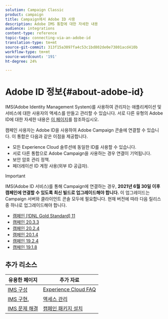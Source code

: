 ```yaml
---
solution: Campaign Classic
product: campaign
title: Campaign에서 Adobe ID 사용
description: Adobe IMS 통합에 대한 자세한 내용
audience: integrations
content-type: reference
topic-tags: connecting-via-an-adobe-id
translation-type: tm+mt
source-git-commit: 313f15a3097fa4c53c1bd802de0e73801acd410b
workflow-type: tm+mt
source-wordcount: '191'
ht-degree: 24%

---
```



# Adobe ID 정보{#about-adobe-id}

IMS(Adobe Identity Management System)를 사용하여 관리자는 애플리케이션 및 서비스에 대한 사용자의 액세스를 만들고 관리할 수 있습니다. 서로 다른 유형의 Adobe ID에 대한 자세한 내용은 [이 페이지](https://helpx.adobe.com/enterprise/using/identity.html)를 참조하십시오.

캠페인 사용자는 Adobe ID을 사용하여 Adobe Campaign 콘솔에 연결할 수 있습니다. 이 통합은 다음과 같은 이점을 제공합니다.

*  모든 Experience Cloud 솔루션에 동일한 ID를 사용할 수 있습니다.
* 서로 다른 통합으로 Adobe Campaign을 사용하는 경우 연결이 기억됩니다.
* 보안 암호 관리 정책.
* 페더레이션 ID 계정 사용(외부 ID 공급자).


>[!IMPORTANT]
>
>IMS(Adobe ID 서비스)를 통해 Campaign에 연결하는 경우, **2021년 6월 30일 이후 캠페인에 연결할 수 있도록 최신 빌드로 업그레이드해야 합니다.** 이 업그레이드는 Campaign 서버와 클라이언트 콘솔 모두에 필요합니다. 현재 버전에 따라 다음 릴리스 중 하나로 업그레이드해야 합니다.
>
> * [캠페인 [!DNL Gold Standard] 11](../../rn/using/gold-standard.md)
> * [캠페인 20.3.3](../../rn/using/latest-release.md)
> * [캠페인 20.2.4](../../rn/using/release--20-2.md)
> * [캠페인 20.1.4](../../rn/using/release--20-1.md)
> * [캠페인 19.2.4](../../rn/using/release--19-2.md)
> * [캠페인 19.1.8](../../rn/using/release--19-1.md)

>



## 추가 리소스

| 유용한 페이지 | 추가 자료 |
|---|---|
| [IMS 구성](../../integrations/using/configuring-ims.md) | [Experience Cloud FAQ](https://docs.adobe.com/content/help/en/core-services/interface/manage-users-and-products/faq.html) |
| [IMS 구현.](../../integrations/using/implementing-ims.md) | [액세스 관리](../../platform/using/access-management.md) |
| [IMS 문제 해결](../../integrations/using/ims-troubleshooting.md) | [캠페인 패키지 설치](../../installation/using/installing-campaign-standard-packages.md) |
